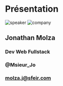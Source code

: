 <!-- .slide: class="speaker-slide" -->

# Présentation

![speaker](./assets/images/speakers/molza-j.jpeg)
![company](./assets/images/logo-sfeir-blanc.png)

## Jonathan Molza

### Dev Web Fullstack

<!-- .element: class="icon-rule icon-first" -->

### @Msieur_Jo

<!-- .element: class="icon-second" -->

### molza.j@sfeir.com

<!-- .element: class="icon-third" -->
